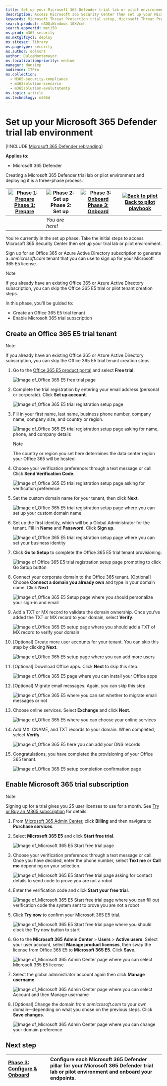 ```yaml
---
title: Set up your Microsoft 365 Defender trial lab or pilot environment
description: Access Microsoft 365 Security Center then set up your Microsoft 365 Defender trial lab environment
keywords: Microsoft Threat Protection trial setup, Microsoft Threat Protection pilot setup, try Microsoft Threat Protection, Microsoft Threat Protection evaluation lab setup
search.product: eADQiWindows 10XVcnh
search.appverid: met150
ms.prod: m365-security
ms.mktglfcycl: deploy
ms.sitesec: library
ms.pagetype: security
ms.author: dolmont
author: DulceMontemayor
ms.localizationpriority: medium
manager: dansimp
audience: ITPro
ms.collection: 
  - M365-security-compliance
  - m365solution-scenario
  - m365solution-evalutatemtp
ms.topic: article
ms.technology: m365d
---
```


# Set up your Microsoft 365 Defender trial lab environment 

[!INCLUDE [Microsoft 365 Defender rebranding](../includes/microsoft-defender.md)]


**Applies to:**
- Microsoft 365 Defender 


Creating a Microsoft 365 Defender trial lab or pilot environment and deploying it is a three-phase process:

|[![Phase 1: Prepare](../../media/phase-diagrams/prepare.png)](prepare-mtpeval.md)<br/>[Phase 1: Prepare](prepare-mtpeval.md) |![Phase 2: Set up](../../media/phase-diagrams/setup.png)<br/>Phase 2: Set up |[![Phase 3: Onboard](../../media/phase-diagrams/onboard.png)](config-mtpeval.md)<br/>[Phase 3: Onboard](config-mtpeval.md) | [![Back to pilot](../../media/phase-diagrams/backtopilot.png)](mtp-pilot.md)<br/>[Back to pilot playbook](mtp-pilot.md) |
|--|--|--|--|
||*You are here!*  | | |


You're currently in the set up phase. Take the initial steps to access Microsoft 365 Security Center then set up your trial lab or pilot environment.

Sign up for an Office 365 or Azure Active Directory subscription to generate a *.onmicrosoft.com* tenant that you can use to sign up for your Microsoft 365 E5 license. 

>[!NOTE]
>If you already have an existing Office 365 or Azure Active Directory subscription, you can skip the Office 365 E5 trial or pilot tenant creation steps.

In this phase, you'll be guided to:
- Create an Office 365 E5 trial tenant
- Enable Microsoft 365 trial subscription


## Create an Office 365 E5 trial tenant
>[!NOTE]
>If you already have an existing Office 365 or Azure Active Directory subscription, you can skip the Office 365 E5 trial tenant creation steps.

1. Go to the [Office 365 E5 product portal](https://www.microsoft.com/microsoft-365/business/office-365-enterprise-e5-business-software?activetab=pivot%3aoverviewtab) and select **Free trial**.

   ![Image of_Office 365 E5 free trial page](../../media/mtp-eval-9.png)
  
2. Complete the trial registration by entering your email address (personal or corporate). Click **Set up account**.

   ![Image of_Office 365 E5 trial registration setup page](../../media/mtp-eval-10.png)

3. Fill in your first name, last name, business phone number, company name, company size, and country or region.  

   ![Image of_Office 365 E5 trial registration setup page asking for name, phone, and company details](../../media/mtp-eval-11.png)
   
   > [!NOTE]
   > The country or region you set here determines the data center region your Office 365 will be hosted.
  
4. Choose your verification preference: through a text message or call. Click **Send Verification Code**. 

   ![Image of_Office 365 E5 trial registration setup page asking for verification preference](../../media/mtp-eval-12.png)

5. Set the custom domain name for your tenant, then click **Next**.

   ![Image of_Office 365 E5 trial registration setup page where you can set up your custom domain name](../../media/mtp-eval-13.png)
 
6. Set up the first identity, which will be a Global Administrator for the tenant. Fill in **Name** and **Password**. Click **Sign up**.

   ![Image of_Office 365 E5 trial registration setup page where you can set your business identity](../../media/mtp-eval-14.png)

7. Click **Go to Setup** to complete the Office 365 E5 trial tenant provisioning.

   ![Image of Office 365 E5 trial registration setup page prompting to click Go Setup button](../../media/mtp-eval-15.png)

8. Connect your corporate domain to the Office 365 tenant. [Optional] Choose **Connect a domain you already own** and type in your domain name. Click **Next**.

   ![Image of_Office 365 E5 Setup page where you should personalize your sign-in and email](../../media/mtp-eval-16.png)
 
9. Add a TXT or MX record to validate the domain ownership. Once you’ve added the TXT or MX record to your domain, select **Verify**.

   ![Image of_Office 365 E5 setup page where you should add a TXT of MX record to verify your domain](../../media/mtp-eval-17.png)
 
10. [Optional] Create more user accounts for your tenant. You can skip this step by clicking **Next**.

    ![Image of_Office 365 E5 setup page where you can add more users](../../media/mtp-eval-18.png)
 
11. [Optional] Download Office apps. Click **Next** to skip this step. 

    ![Image of_Office 365 E5 page where you can install your Office apps](../../media/mtp-eval-19.png)

12. [Optional] Migrate email messages. Again, you can skip this step.

    ![Image of_Office 365 E5 where you can set whether to migrate email messages or not](../../media/mtp-eval-20.png)
 
13. Choose online services. Select **Exchange** and click **Next**. 

    ![Image of_Office 365 E5 where you can choose your online services](../../media/mtp-eval-21.png)

14. Add MX, CNAME, and TXT records to your domain. When completed, select **Verify**.

    ![Image of_Office 365 E5 here you can add your DNS records](../../media/mtp-eval-22.png)
 
15. Congratulations, you have completed the provisioning of your Office 365 tenant.

    ![Image of_Office 365 E5 setup completion confirmation page](../../media/mtp-eval-23.png)

## Enable Microsoft 365 trial subscription

>[!NOTE]
>Signing up for a trial gives you 25 user licenses to use for a month. See [Try or Buy an M365 subscription](../../commerce/try-or-buy-microsoft-365.md#try-or-buy-a-microsoft-365-subscription-1) for details.

1. From [Microsoft 365 Admin Center](https://admin.microsoft.com/), click **Billing** and then navigate to **Purchase services**.

2. Select **Microsoft 365 E5** and click **Start free trial**. 

   ![Image of_Microsoft 365 E5 Start free trial page](../../media/mtp-eval-24.png)

3. Choose your verification preference: through a text message or call. Once you have decided, enter the phone number, select **Text me** or **Call me** depending on your selection.

   ![Image of_Microsoft 365 E5 Start free trial page asking for contact details to send code to prove you are not a robot](../../media/mtp-eval-25.png)
 
4. Enter the verification code and click **Start your free trial**.

   ![Image of_Microsoft 365 E5 Start free trial page where you can fill out verification code the system sent to prove you are not a robot](../../media/mtp-eval-26.png)

5. Click **Try now** to confirm your Microsoft 365 E5 trial.

   ![Image of_Microsoft 365 E5 Start free trial page where you should clock the Try now button to start](../../media/mtp-eval-27.png)
 
6. Go to the **Microsoft 365 Admin Center** > **Users** > **Active users**. Select your user account, select **Manage product licenses**, then swap the license from Office 365 E5 to **Microsoft 365 E5**. Click **Save**.

   ![Image of_Microsoft 365 Admin Center page where you can select Microsoft 365 E5 license](../../media/mtp-eval-28.png)
 
7. Select the global administrator account again then click **Manage username**.

   ![Image of_Microsoft 365 Admin Center page where you can select Account and then Manage username](../../media/mtp-eval-29.png)

8. [Optional] Change the domain from *onmicrosoft.com* to your own domain—depending on what you chose on the previous steps. Click **Save changes**.

   ![Image of_Microsoft 365 Admin Center page where you can change your domain preference](../../media/mtp-eval-30.png)



## Next step
|[Phase 3: Configure & Onboard](config-mtpeval.md) | Configure each Microsoft 365 Defender pillar for your Microsoft 365 Defender trial lab or pilot environment and onboard your endpoints.
|:-------|:-----|